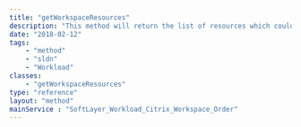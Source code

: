 ```yaml
---
title: "getWorkspaceResources"
description: "This method will return the list of resources which could be cancelled using cancelWorkspaceResources "
date: "2018-02-12"
tags:
    - "method"
    - "sldn"
    - "Workload"
classes:
    - "getWorkspaceResources"
type: "reference"
layout: "method"
mainService : "SoftLayer_Workload_Citrix_Workspace_Order"
---
```

